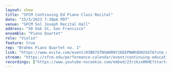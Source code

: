 ```yaml
---
layout: show
title: "SFCM Continuing Ed Piano Class Recital"
date: "15/3/2023 7:30pm PDT"
venue: "SFCM Sol Joseph Recital Hall"
address: "50 Oak St, San Francisco"
ensemble: "Piano Quartet"
role: "Violin"
feature: true
rep: "Brahms Piano Quartet no. 1"
link: "https://www.evite.com/event/03B07GTNSW6RNY26EEPNWR4DKUSGTA?utm_campaign=send_sharable_link&utm_source=evitelink&utm_medium=sharable_invite"
stream: "https://sfcm.edu/performance-calendar/event/continuing-education-piano-recital-1"
recordings: ["https://www.youtube-nocookie.com/embed/23rzkzx0KHE?start=125"]
---
```

